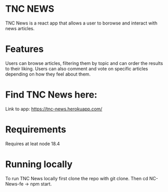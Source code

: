 # TNC NEWS

TNC News is a react app that allows a user to borowse and interact with news articles.

# Features
Users can browse articles, filtering them by topic and can order the results to their liking.
Users can also comment and vote on specific articles depending on how they feel about them.

# Find TNC News here:
Link to app: https://tnc-news.herokuapp.com/

# Requirements
Requires at leat node 18.4

# Running locally
To run TNC News locally first clone the repo with git clone.
Then cd NC-News-fe -> npm start.
